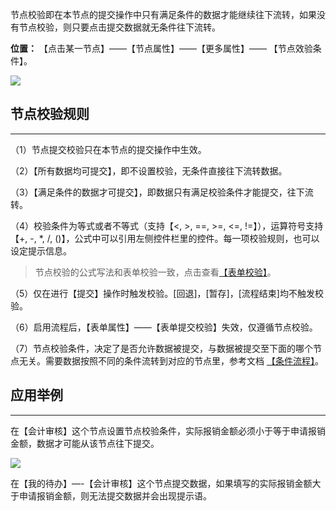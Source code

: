 节点校验即在本节点的提交操作中只有满足条件的数据才能继续往下流转，如果没有节点校验，则只要点击提交数据就无条件往下流转。

**位置：** 【点击某一节点】——【节点属性】——【更多属性】—— 【节点效验条件】。

![](../img/7-1-6i1.png)

## 节点校验规则
----
（1）节点提交校验只在本节点的提交操作中生效。

（2）【所有数据均可提交】，即不设置校验，无条件直接往下流转数据。

（3）【满足条件的数据才可提交】，即数据只有满足校验条件才能提交，往下流转。

（4）校验条件为等式或者不等式（支持【<, >, ==, >=, <=, !=】），运算符号支持【+, -, *, /, ()】，公式中可以引用左侧控件栏里的控件。每一项校验规则，也可以设定提示信息。

> 节点校验的公式写法和表单校验一致，点击查看[【表单校验】](6-2-1表单校验.md ':target=_blank')。

（5）仅在进行【提交】操作时触发校验。[回退]，[暂存]，[流程结束]均不触发校验。

（6）启用流程后，【表单属性】——【表单提交校验】失效，仅遵循节点校验。

（7）节点校验条件，决定了是否允许数据被提交，与数据被提交至下面的哪个节点无关。需要数据按照不同的条件流转到对应的节点里，参考文档 [【条件流程】](7-1-2条件流程.md ':target=_blank')。

## 应用举例
----
在【会计审核】这个节点设置节点校验条件，实际报销金额必须小于等于申请报销金额，数据才可能从该节点往下提交。

![](../img/7-1-6i2.gif)

在【我的待办】—-【会计审核】这个节点提交数据，如果填写的实际报销金额大于申请报销金额，则无法提交数据并会出现提示语。

<!-- ![](../img/7-1-6i3.gif) -->


